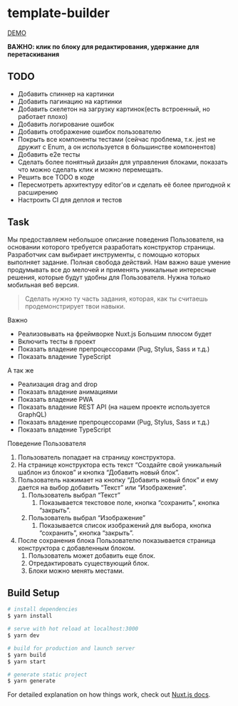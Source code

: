 # template-builder

[DEMO](http://templatebuilder.surge.sh/)

**ВАЖНО: клик по блоку для редактирования, удержание для перетаскивания**

## TODO
- Добавить спиннер на картинки
- Добавить пагинацию на картинки
- Добавить скелетон на загрузку картинок(есть встроенный, но работает плохо)
- Добавить логирование ошибок
- Добавить отображение ошибок пользователю
- Покрыть все компоненты тестами (сейчас проблема, т.к. jest не дружит с Enum, а он используется в большинстве компонентов)
- Добавить e2e тесты
- Сделать более понятный дизайн для управления блоками, показать что можно сделать клик и можно перемещать.
- Решить все TODO в коде
- Пересмотреть архитектуру editor'ов и сделать её более пригодной к расширению
- Настроить CI для деплоя и тестов

## Task
Мы предоставляем небольшое описание поведения Пользователя, на основании которого требуется разработать конструктор страницы.
Разработчик сам выбирает инструменты, с помощью которых выполняет задание. Полная свобода действий. Нам важно ваше умение продумывать все до мелочей и применять уникальные интересные решения, которые будут удобны для Пользователя.
Нужна только мобильная веб версия. 


> Сделать нужно ту часть задания, которая, как ты считаешь продемонстрирует твои навыки.


Важно
- Реализовывать на фреймворке Nuxt.js
Большим плюсом будет
- Включить тесты в проект
- Показать владение препроцессорами (Pug, Stylus, Sass и т.д.)
- Показать владение TypeScript


А так же
- Реализация drag and drop
- Показать владение анимациями
- Показать владение PWA
- Показать владение REST API (на нашем проекте используется GraphQL)
- Показать владение препроцессорами (Pug, Stylus, Sass и т.д.)
- Показать владение TypeScript


Поведение Пользователя
1. Пользователь попадает на страницу конструктора.
2. На странице конструктора есть текст “Создайте свой уникальный шаблон из блоков” и кнопка “Добавить новый блок”.
3. Пользователь нажимает на кнопку “Добавить новый блок” и ему дается на выбор добавить “Текст” или “Изображение”.
    1. Пользователь выбрал “Текст”
        1. Показывается текстовое поле, кнопка “сохранить”, кнопка “закрыть”.
    2. Пользователь выбрал “Изображение”
        1. Показывается список изображений для выбора, кнопка “сохранить”, кнопка “закрыть”.
4. После сохранения блока Пользователю показывается страница конструктора с добавленным блоком.
    1. Пользователь может добавить еще блок.
    2. Отредактировать существующий блок.
    3. Блоки можно менять местами.

## Build Setup

```bash
# install dependencies
$ yarn install

# serve with hot reload at localhost:3000
$ yarn dev

# build for production and launch server
$ yarn build
$ yarn start

# generate static project
$ yarn generate
```

For detailed explanation on how things work, check out [Nuxt.js docs](https://nuxtjs.org).
